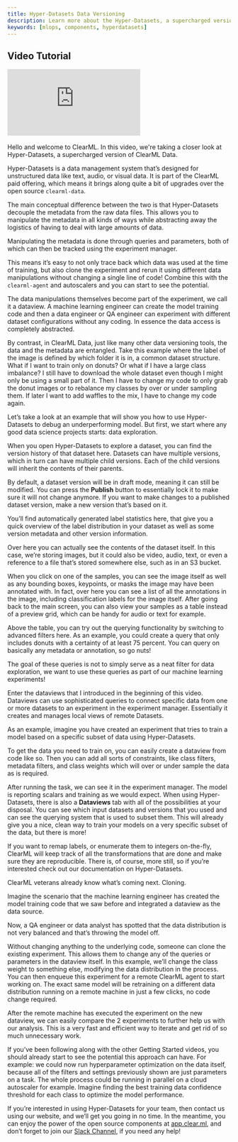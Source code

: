 ```yaml
---
title: Hyper-Datasets Data Versioning
description: Learn more about the Hyper-Datasets, a supercharged version of ClearML Data.
keywords: [mlops, components, hyperdatasets]
---
```



## Video Tutorial

<div style={{position: 'relative', overflow: 'hidden', width: '100%', paddingTop: '56.25%' }} >
<iframe style={{position: 'absolute', top: '0', left: '0', bottom: '0', right: '0', width: '100%', height: '100%'}} 
        src="https://www.youtube.com/embed/1VliYRexeLU?rel=0" 
        title="YouTube video player" 
        frameborder="0" 
        allow="accelerometer; autoplay; clipboard-write; encrypted-media; gyroscope; picture-in-picture; fullscreen" 
        allowfullscreen>
</iframe>
</div>

<br/>

<Collapsible type="info" title="Video Transcript">
Hello and welcome to ClearML. In this video, we're taking a closer look at Hyper-Datasets, a supercharged version of ClearML Data.

Hyper-Datasets is a data management system that’s designed for unstructured data like text, audio, or visual data. It is part of the ClearML paid offering, which means it brings along quite a bit of upgrades over the open source `clearml-data`.

The main conceptual difference between the two is that Hyper-Datasets decouple the metadata from the raw data files. This allows you to manipulate the metadata in all kinds of ways while abstracting away the logistics of having to deal with large amounts of data. 

Manipulating the metadata is done through queries and parameters, both of which can then be tracked using the experiment manager. 

This means it’s easy to not only trace back which data was used at the time of training, but also clone the experiment and rerun it using different data manipulations without changing a single line of code! Combine this with the `clearml-agent` and autoscalers and you can start to see the potential.

The data manipulations themselves become part of the experiment, we call it a dataview. A machine learning engineer can create the model training code and then a data engineer or QA engineer can experiment with different dataset configurations without any coding. In essence the data access is completely abstracted.

By contrast, in ClearML Data, just like many other data versioning tools, the data and the metadata are entangled. Take this example where the label of the image is defined by which folder it is in, a common dataset structure. What if I want to train only on donuts? Or what if I have a large class imbalance? I still have to download the whole dataset even though I might only be using a small part of it. Then I have to change my code to only grab the donut images or to rebalance my classes by over or under sampling them. If later I want to add waffles to the mix, I have to change my code again. 

Let’s take a look at an example that will show you how to use Hyper-Datasets to debug an underperforming model. But first, we start where any good data science projects starts: data exploration.

When you open Hyper-Datasets to explore a dataset, you can find the version history of that dataset here. Datasets can have multiple versions, which in turn can have multiple child versions. Each of the child versions will inherit the contents of their parents.

By default, a dataset version will be in draft mode, meaning it can still be modified. You can press the **Publish** button to essentially lock it to make sure it will not change anymore. If you want to make changes to a published dataset version, make a new version that’s based on it.

You’ll find automatically generated label statistics here, that give you a quick overview of the label distribution in your dataset as well as some version metadata and other version information. 

Over here you can actually see the contents of the dataset itself. In this case, we’re storing images, but it could also be video, audio, text, or even a reference to a file that’s stored somewhere else, such as in an S3 bucket.

When you click on one of the samples, you can see the image itself as well as any bounding boxes, keypoints, or masks the image may have been annotated with. In fact, over here you can see a list of all the annotations in the image, including classification labels for the image itself. After going back to the main screen, you can also view your samples as a table instead of a preview grid, which can be handy for audio or text for example.

Above the table, you can try out the querying functionality by switching to advanced filters here. As an example, you could create a query that only includes donuts with a certainty of at least 75 percent. You can query on basically any metadata or annotation, so go nuts!

The goal of these queries is not to simply serve as a neat filter for data exploration, we want to use these queries as part of our machine learning experiments!

Enter the dataviews that I introduced in the beginning of this video. Dataviews can use sophisticated queries to connect specific data from one or more datasets to an experiment in the experiment manager. Essentially it creates and manages local views of remote Datasets.

As an example, imagine you have created an experiment that tries to train a model based on a specific subset of data using Hyper-Datasets.

To get the data you need to train on, you can easily create a dataview from code like so. Then you can add all sorts of constraints, like class filters, metadata filters, and class weights which will over or under sample the data as is required.

After running the task, we can see it in the experiment manager. The model is reporting scalars and training as we would expect. When using Hyper-Datasets, there is also a **Dataviews** tab with all of the possibilities at your disposal. You can see which input datasets and versions that you used and can see the querying system that is used to subset them. This will already give you a nice, clean way to train your models on a very specific subset of the data, but there is more!

If you want to remap labels, or enumerate them to integers on-the-fly, ClearML will keep track of all the transformations that are done and make sure they are reproducible. There is, of course, more still, so if you’re interested check out our documentation on Hyper-Datasets.

ClearML veterans already know what’s coming next. Cloning.

Imagine the scenario that the machine learning engineer has created the model training code that we saw before and integrated a dataview as the data source.

Now, a QA engineer or data analyst has spotted that the data distribution is not very balanced and that’s throwing the model off.

Without changing anything to the underlying code, someone can clone the existing experiment. This allows them to change any of the queries or parameters in the dataview itself. In this example, we’ll change the class weight to something else, modifying the data distribution in the process. You can then enqueue this experiment for a remote ClearML agent to start working on. The exact same model will be retraining on a different data distribution running on a remote machine in just a few clicks, no code change required.

After the remote machine has executed the experiment on the new dataview, we can easily compare the 2 experiments to further help us with our analysis. This is a very fast and efficient way to iterate and get rid of so much unnecessary work.

If you’ve been following along with the other Getting Started videos, you should already start to see the potential this approach can have. For example: we could now run hyperparameter optimization on the data itself, because all of the filters and settings previously shown are just parameters on a task. The whole process could be running in parallel on a cloud autoscaler for example. Imagine finding the best training data confidence threshold for each class to optimize the model performance.

If you’re interested in using Hyper-Datasets for your team, then contact us using our website, and we’ll get you going in no time. In the meantime, you can enjoy the power of the open source components at [app.clear.ml](https://app.clear.ml), and don’t forget to join our [Slack Channel](https://join.slack.com/t/clearml/shared_invite/zt-1rp61f0cg-Bu_7UlETQrvHHjw~hEBh5A), if you need any help!

</Collapsible>
